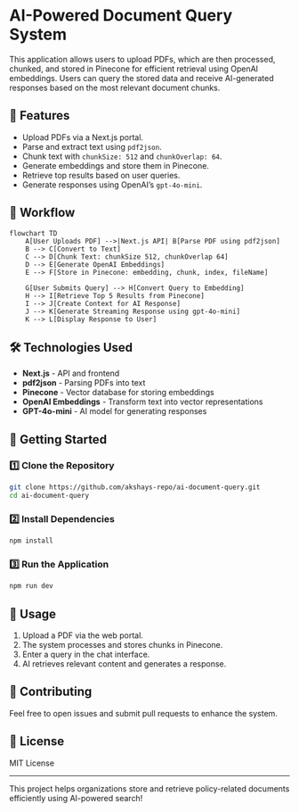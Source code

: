 # AI-Powered Document Query System

This application allows users to upload PDFs, which are then processed, chunked, and stored in Pinecone for efficient retrieval using OpenAI embeddings. Users can query the stored data and receive AI-generated responses based on the most relevant document chunks.

## 📌 Features
- Upload PDFs via a Next.js portal.
- Parse and extract text using `pdf2json`.
- Chunk text with `chunkSize: 512` and `chunkOverlap: 64`.
- Generate embeddings and store them in Pinecone.
- Retrieve top results based on user queries.
- Generate responses using OpenAI’s `gpt-4o-mini`.

## 📜 Workflow

```mermaid
flowchart TD
    A[User Uploads PDF] -->|Next.js API| B[Parse PDF using pdf2json]
    B --> C[Convert to Text]
    C --> D[Chunk Text: chunkSize 512, chunkOverlap 64]
    D --> E[Generate OpenAI Embeddings]
    E --> F[Store in Pinecone: embedding, chunk, index, fileName]
    
    G[User Submits Query] --> H[Convert Query to Embedding]
    H --> I[Retrieve Top 5 Results from Pinecone]
    I --> J[Create Context for AI Response]
    J --> K[Generate Streaming Response using gpt-4o-mini]
    K --> L[Display Response to User]
```

## 🛠 Technologies Used
- **Next.js** - API and frontend
- **pdf2json** - Parsing PDFs into text
- **Pinecone** - Vector database for storing embeddings
- **OpenAI Embeddings** - Transform text into vector representations
- **GPT-4o-mini** - AI model for generating responses

## 🚀 Getting Started
### 1️⃣ Clone the Repository
```sh
git clone https://github.com/akshays-repo/ai-document-query.git
cd ai-document-query
```

### 2️⃣ Install Dependencies
```sh
npm install
```

### 3️⃣ Run the Application
```sh
npm run dev
```

## 📢 Usage
1. Upload a PDF via the web portal.
2. The system processes and stores chunks in Pinecone.
3. Enter a query in the chat interface.
4. AI retrieves relevant content and generates a response.

## 🤝 Contributing
Feel free to open issues and submit pull requests to enhance the system.

## 📜 License
MIT License

---

This project helps organizations store and retrieve policy-related documents efficiently using AI-powered search!

